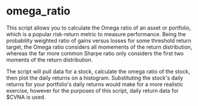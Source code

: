 # omega_ratio
This script allows you to calculate the Omega ratio of an asset or portfolio, which is a popular risk-return metric to measure performance. Being the probability weighted ratio of gains versus losses for some threshold return target, the Omega ratio considers all momements of the return distribution, whereas the far more common Sharpe ratio only considers the first two moments of the return distribution. 

The script will pull data for a stock, calculate the omega ratio of the stock, then plot the daily returns on a histogram. Substituting the stock's daily returns for your portfolio's daily returns would make for a more realistic exercise, however for the purposes of this script, daily return data for $CVNA is used.
